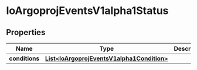 
# IoArgoprojEventsV1alpha1Status

## Properties
Name | Type | Description | Notes
------------ | ------------- | ------------- | -------------
**conditions** | [**List&lt;IoArgoprojEventsV1alpha1Condition&gt;**](IoArgoprojEventsV1alpha1Condition.md) |  |  [optional]



